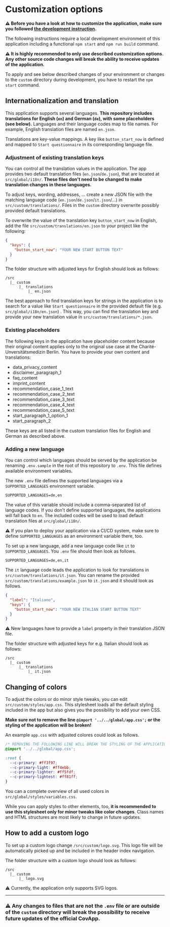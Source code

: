 # Customization options

**⚠️ Before you have a look at how to customize the application, make sure you followed [the development instruction](./DEVELOPMENT.md).**

The following instructions require a local development environment of this application including a functional `npm start` and `npm run build` command.

**⚠️ It is highly recommended to only use described customization options. Any other source code changes will break the ability to receive updates of the application.**

To apply and see below described changes of your environment or changes to the `custom` directory during development, you have to restart the `npm start` command.

## Internationalization and translation

This application supports several languages. **This repository includes translations for English (`en`) and German (`de`), with some placeholders (see below).** Languages and their language codes map to file names. For example, English translation files are named `en.json`.

Translations are key-value mappings. A key like `button_start_now` is defined and mapped to `Start questionnaire` in its corresponding language file.

### Adjustment of existing translation keys

You can control all the translation values in the application. The app provides two default translation files (`en.json`/`de.json`), that are located at `src/global/i18n/`. **These files don't need to be changed to make translation changes in these languages.**

To adjust keys, wording, addresses, ... create a new JSON file with the matching language code (`en.json`/`de.json`/`it.json`/...) in `src/custom/translations/`. Files in the `custom` directory overwrite possibly provided default translations.

To overwrite the value of the translation key `button_start_now` in English, add the file `src/custom/translations/en.json` to your project like the following:

```json
{
  "keys": {
    "button_start_now": "YOUR NEW START BUTTON TEXT"
  }
}
```

The folder structure with adjusted keys for English should look as follows:

```
/src
  |_ custom
      |_ translations
          |_ en.json
```

The best approach to find translation keys for strings in the application is to search for a value like `Start questionnaire` in the provided default file (e.g. `src/global/i18n/en.json`) . This way, you can find the translation key and provide your new translation value in `src/custom/translations/*.json`.

### Existing placeholders

The following keys in the application have placeholder content because their original content applies only to the original use case at the Charité-Unversitätsmedizin Berlin. You have to provide your own content and translations:
- data_privacy_content
- disclaimer_paragraph_1
- faq_content
- imprint_content
- recommendation_case_1_text
- recommendation_case_2_text
- recommendation_case_3_text
- recommendation_case_4_text
- recommendation_case_5_text
- start_paragraph_1_option_1
- start_paragraph_2

These keys are all listed in the custom translation files for English and German as described above.

### Adding a new language

You can control which languages should be served by the application be renaming `.env.sample` in the root of this repository to `.env`. This file defines available environment variables.

The new `.env` file defines the supported languages via a `SUPPORTED_LANGUAGES` environment variable.

```
SUPPORTED_LANGUAGES=de,en
```

The value of this variable should include a comma-separated list of language codes. If you don't define supported languages, the applications will fall back to `en`. The included codes will be used to load default translation files at `src/global/i18n/`.

⚠️ If you plan to deploy your application via a CI/CD system, make sure to define `SUPPORTED_LANGUAGES` as an environment variable there, too.

To set up a new language, add a new language code like `it` to `SUPPORTED_LANGUAGES`. You `.env` file should then look as follows.

```
SUPPORTED_LANGUAGES=de,en,it
```

The `it` language code leads the application to look for translations in `src/custom/translations/it.json`. You can rename the provided `src/custom/translations/example.json` to `it.json` and it should look as follows.

```json
{
  "label": "Italiano",
  "keys": {
    "button_start_now": "YOUR NEW ITALIAN START BUTTON TEXT"
  }
}
```

⚠️ New languages have to provide a `label` property in their translation JSON file.

The folder structure with adjusted keys for e.g. Italian should look as follows:

```
/src
  |_ custom
      |_ translations
          |_ it.json
```

## Changing of colors

To adjust the colors or do minor style tweaks, you can edit `src/custom/styles/app.css`. This stylesheet loads all the default styling included in the app but also gives you the possibility to add your own CSS.

**Make sure not to remove the line `@import '../../global/app.css';` or the styling of the application will be broken!**

An example `app.css` with adjusted colores could look as follows.

```css
/* REMOVING THE FOLLOWING LINE WILL BREAK THE STYLING OF THE APPLICATION */
@import '../../global/app.css';

:root {
  --c-primary: #ff3f97;
  --c-primary-light: #ff4ebb;
  --c-primary-lighter: #ff5fdf;
  --c-primary-lightest: #ff81ff;
}
```

You can a complete overview of all used colors in `src/global/styles/variables.css`.

While you can apply styles to other elements, too, **it is recommended to use this stylesheet only for minor tweaks like color changes**. Class names and HTML structures are most likely to change in future updates.

## How to add a custom logo

To set up a custom logo change `/src/custom/logo.svg`. This logo file will be automatically picked up and be included in the header index navigation.

The folder structure with a custom logo should look as follows:

```
/src
  |_ custom
      |_ logo.svg
```

⚠️ Currently, the application only supports SVG logos.

---

### ⚠️ Any changes to files that are not the `.env` file or are outside of the `custom` directory will break the possibility to receive future updates of the official CovApp.
